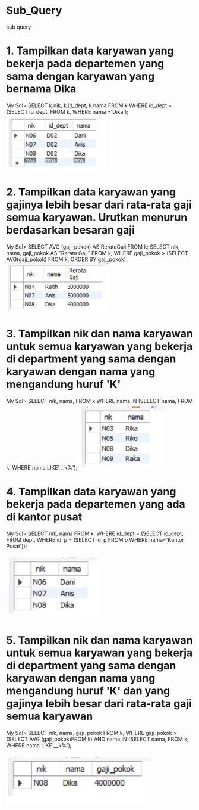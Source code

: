 # Sub_Query
sub query

# 1. Tampilkan data karyawan yang bekerja pada departemen yang sama dengan karyawan yang bernama Dika
My Sql> SELECT k.nik, k.id_dept, k.nama
        FROM k
        WHERE id_dept = (SELECT id_dept, FROM k, WHERE nama ='Dika');
![Gambar 1](https://github.com/dhomuhammad/Sub_Query/blob/main/Output/ss1.png)

# 2. Tampilkan data karyawan yang gajinya lebih besar dari rata-rata gaji semua karyawan. Urutkan menurun berdasarkan besaran gaji
My Sql> SELECT AVG (gaji_pokok) AS RerataGaji FROM k;
        SELECT nik, nama, gaji_pokok AS "Rerata Gaji"
        FROM k, WHERE gaji_pokok > (SELECT AVG(gaji_pokok)
        FROM k, ORDER BY gaji_pokok);
![Gambar 2](https://github.com/dhomuhammad/Sub_Query/blob/main/Output/ss2.png)

# 3. Tampilkan nik dan nama karyawan untuk semua karyawan yang bekerja di department yang sama dengan karyawan dengan nama yang mengandung huruf 'K'
My Sql> SELECT nik, nama, FROM k
        WHERE nama IN (SELECT nama, FROM k, WHERE nama LIKE'__k%');
![Gambar 3](https://github.com/dhomuhammad/Sub_Query/blob/main/Output/ss3.png)

# 4. Tampilkan data karyawan yang bekerja pada departemen yang ada di kantor pusat
My Sql> SELECT nik, nama 
        FROM k, WHERE id_dept = (SELECT id_dept, FROM dept, WHERE id_p =
        (SELECT id_p FROM p WHERE nama='Kantor Pusat'));

![Gambar 4](https://github.com/dhomuhammad/Sub_Query/blob/main/Output/ss4.png)

# 5. Tampilkan nik dan nama karyawan untuk semua karyawan yang bekerja di department yang sama dengan karyawan dengan nama yang mengandung      huruf 'K' dan yang gajinya lebih besar dari rata-rata gaji semua karyawan
My Sql> SELECT nik, nama, gaji_pokok
        FROM k, WHERE gaji_pokok > (SELECT AVG (gaji_pokok)FROM k)
        AND nama IN (SELECT nama, FROM k, WHERE nama LIKE'__k%');
        
![Gambar 5](https://github.com/dhomuhammad/Sub_Query/blob/main/Output/ss5.png)



